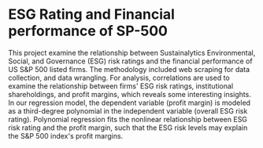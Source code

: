 # ESG Rating and Financial performance of SP-500
This project examine the relationship between Sustainalytics Environmental, Social, and Governance (ESG) risk ratings and
the financial performance of US S&P 500 listed firms.
The methodology included web scraping for data collection, and data wrangling. 
For analysis, correlations are used to examine the relationship between firms' ESG risk ratings, 
institutional shareholdings, and profit margins, which reveals some interesting insights.
In our regression model, the dependent variable (profit margin) is modeled as a third-degree polynomial in the independent variable (overall ESG risk rating).
Polynomial regression fits the nonlinear relationship between ESG risk rating and the profit margin,
such that the ESG risk levels may explain the S&P 500 index's profit margins.
